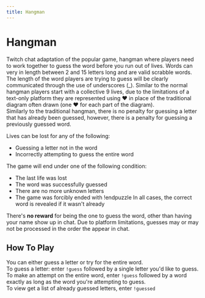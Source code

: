 ```yaml
---
title: Hangman
---
```

# Hangman
Twitch chat adaptation of the popular game, hangman where players need to work together to guess the word before you run out of lives. Words can very in length between 2 and 15 letters long and are valid scrabble words. The length of the word players are trying to guess will be clearly communicated through the use of underscores (_). Similar to the normal hangman players start with a collective 9 lives, due to the limitations of a text-only platform they are represented using ❤️ in place of the traditional diagram often drawn (one ❤️ for each part of the diagram).  
Similarly to the traditional hangman, there is no penalty for guessing a letter that has already been guessed, however, there is a penalty for guessing a previously guessed word.  

Lives can be lost for any of the following:
* Guessing a letter not in the word
* Incorrectly attempting to guess the entire word

The game will end under one of the following condition:
* The last life was lost
* The word was successfully guessed
* There are no more unknown letters
* The game was forcibly ended with !endpuzzle
In all cases, the correct word is revealed if it wasn't already

There's **no reward** for being the one to guess the word, other than having your name show up in chat. Due to platform limitations, guesses may or may not be processed in the order the appear in chat.

## How To Play
You can either guess a letter or try for the entire word.  
To guess a letter: enter `!guess` followed by a single letter you'd like to guess.  
To make an attempt on the entire word, enter `!guess` followed by a word exactly as long as the word you're attempting to guess.  
To view get a list of already guessed letters, enter `!guessed`
